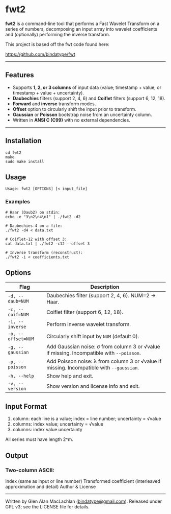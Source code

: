 # fwt2

**fwt2** is a command-line tool that performs a Fast Wavelet Transform on a series of numbers, decomposing an input array into wavelet coefficients and (optionally) performing the inverse transform.

This project is based off the fwt code found here:

https://github.com/bindatype/fwt

---
## Features

- Supports **1, 2, or 3 columns** of input data (value; timestamp + value; or timestamp + value + uncertainty).  
- **Daubechies** filters (support 2, 4, 6) and **Coiflet** filters (support 6, 12, 18).  
- **Forward** and **inverse** transform modes.  
- **Offset** option to circularly shift the input prior to transform.  
- **Gaussian** or **Poisson** bootstrap noise from an uncertainty column.  
- Written in **ANSI C (C99)** with no external dependencies.

---

## Installation

```
cd fwt2
make
sudo make install
```

## Usage

```
Usage: fwt2 [OPTIONS] [< input_file]
```

### Examples 
```
# Haar (Daub2) on stdin:
echo -e "3\n2\n4\n1" | ./fwt2 -d2

# Daubechies-4 on a file:
./fwt2 -d4 < data.txt

# Coiflet-12 with offset 3:
cat data.txt | ./fwt2 -c12 --offset 3

# Inverse transform (reconstruct):
./fwt2 -i < coefficients.txt
```


## Options
| Flag               | Description                                                                                   |
|--------------------|-----------------------------------------------------------------------------------------------|
| `-d, --daub=NUM`   | Daubechies filter (support 2, 4, 6). NUM=2 → Haar.                                             |
| `-c, --coif=NUM`   | Coiflet filter (support 6, 12, 18).                                                           |
| `-i, --inverse`    | Perform inverse wavelet transform.                                                            |
| `-o, --offset=NUM` | Circularly shift input by `NUM` (default 0).                                                   |
| `-g, --gaussian`   | Add Gaussian noise: σ from column 3 or √value if missing. Incompatible with `--poisson`.      |
| `-p, --poisson`    | Add Poisson noise: λ from column 3 or √value if missing. Incompatible with `--gaussian`.      |
| `-h, --help`       | Show help and exit.                                                                           |
| `-v, --version`    | Show version and license info and exit.                                                       |


## Input Format

1. column: each line is a value; index = line number; uncertainty = √value
2. columns: index value; uncertainty = √value
3. columns: index value uncertainty

All series must have length 2^m.

## Output

### Two-column ASCII:

Index (same as input or line number)
Transformed coefficient (interleaved approximation and detail)
Author & License

---

Written by Glen Alan MacLachlan (bindatype@gmail.com).
Released under GPL v3; see the LICENSE file for details.



